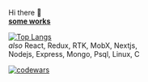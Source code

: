  Hi there 👋  
**<a href="https://github.com/SashaJozwiak/some-works" target="_blank">some works</a>**  

[![Top Langs](https://github-readme-stats.vercel.app/api/top-langs/?username=SashaJozwiak&layout=compact)](https://github.com/anuraghazra/github-readme-stats)  
_also_ React, Redux, RTK, MobX, Nextjs,  
Nodejs, Express, Mongo, Psql, Linux, C  

[![codewars](https://www.codewars.com/users/SashaJozwiak/badges/small)](https://www.codewars.com/users/SashaJozwiak)  



<!--
tg: <a href="https://t.me/zwiak" target="_blank">@zwiak</a>
**SashaJozwiak/SashaJozwiak** is a ✨ _special_ ✨ repository because its `README.md` (this file) appears on your GitHub profile.

Here are some ideas to get you started:

- 🔭 I’m currently working on ...
- 🌱 I’m currently learning ...
- 👯 I’m looking to collaborate on ...
- 🤔 I’m looking for help with ...
- 💬 Ask me about ...
- 📫 How to reach me: ...
- 😄 Pronouns: ...
- ⚡ Fun fact: ...
-->
